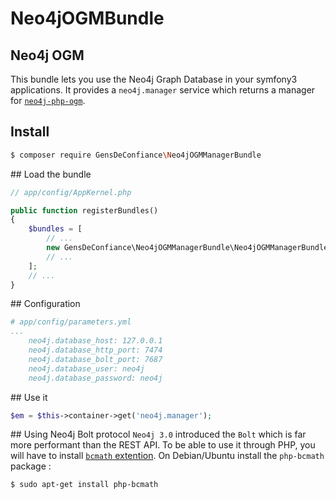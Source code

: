 # Neo4jOGMBundle

## Neo4j OGM

This bundle lets you use the Neo4j Graph Database in your symfony3 applications.
It provides a `neo4j.manager` service which returns a manager for [`neo4j-php-ogm`](https://github.com/graphaware/neo4j-php-ogm).

## Install
```bash
$ composer require GensDeConfiance\Neo4jOGMManagerBundle
```

## Load the bundle
```php
// app/config/AppKernel.php

public function registerBundles()
{
    $bundles = [
        // ...
        new GensDeConfiance\Neo4jOGMManagerBundle\Neo4jOGMManagerBundle(),
        // ...
    ];
    // ...
}
```

## Configuration
```yaml
# app/config/parameters.yml
...
    neo4j.database_host: 127.0.0.1
    neo4j.database_http_port: 7474
    neo4j.database_bolt_port: 7687
    neo4j.database_user: neo4j
    neo4j.database_password: neo4j
```

## Use it
```php
$em = $this->container->get('neo4j.manager');
```

## Using Neo4j Bolt protocol
`Neo4j 3.0` introduced the `Bolt` which is far more performant than the REST API.
To be able to use it through PHP, you will have to install [`bcmath` extention](http://php.net/manual/en/book.bc.php).
On Debian/Ubuntu install the `php-bcmath` package :
``` bash
$ sudo apt-get install php-bcmath
```
